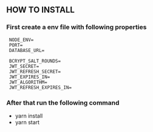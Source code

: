 ## HOW TO INSTALL
  
   ### First create a env file with following properties
     NODE_ENV=
     PORT=
     DATABASE_URL=

     BCRYPT_SALT_ROUNDS=
     JWT_SECRET=
     JWT_REFRESH_SECRET=
     JWT_EXPIRES_IN=
     JWT_ALGORITHM=
     JWT_REFRESH_EXPIRES_IN=

### After that run the following command
  
   - yarn install
   - yarn start